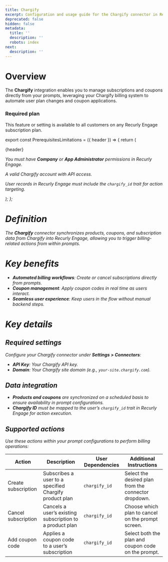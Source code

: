 ```yaml
---
title: Chargify
excerpt: Configuration and usage guide for the Chargify connector in Recurly Engage.
deprecated: false
hidden: false
metadata:
  title: ''
  description: ''
  robots: index
next:
  description: ''
---
```

# Overview

The **Chargify** integration enables you to manage subscriptions and coupons directly from your prompts, leveraging your Chargify billing system to automate user plan changes and coupon applications.

### Required plan

This feature or setting is available to all customers on any Recurly Engage subscription plan.

export const PrerequisitesLimitations = ({ header }) => {
  return (
    <div className="flex justify-start">
      <div className="rounded-md p-6 m-4 max-w-lg shadow-md border border-gray-300 dark:bg-gray-800 dark:border-gray-600">
        <p className="text-lg font-bold">{header}</p>
        <p>
          <i className="fa-solid fa-check mr-2" />
          You must have <strong>Company</strong> or <strong>App Administrator</strong> permissions in Recurly Engage.
        </p>
        <p>
          <i className="fa-solid fa-check mr-2" />
          A valid Chargify account with API access.
        </p>
        <p>
          <i className="fa-solid fa-exclamation-triangle mr-4" />
          User records in Recurly Engage must include the <code>chargify_id</code> trait for action targeting.
        </p>
      </div>
    </div>
  );
};

<PrerequisitesLimitations header="Prerequisites & limitations" />

# Definition

The **Chargify** connector synchronizes products, coupons, and subscription data from Chargify into Recurly Engage, allowing you to trigger billing-related actions from within prompts.

# Key benefits

* **Automated billing workflows**: Create or cancel subscriptions directly from prompts.
* **Coupon management**: Apply coupon codes in real time as users interact.
* **Seamless user experience**: Keep users in the flow without manual backend steps.

# Key details

## Required settings

Configure your Chargify connector under **Settings > Connectors**:

* **API Key**: Your Chargify API key.
* **Domain**: Your Chargify site domain (e.g., `your-site.chargify.com`).

## Data integration

* **Products and coupons** are synchronized on a scheduled basis to ensure availability in prompt configurations.
* **Chargify ID** must be mapped to the user’s `chargify_id` trait in Recurly Engage for action execution.

## Supported actions

Use these actions within your prompt configurations to perform billing operations:

| Action              | Description                                              | User Dependencies | Additional Instructions                              |
| ------------------- | -------------------------------------------------------- | ----------------- | ---------------------------------------------------- |
| Create subscription | Subscribes a user to a specified Chargify product plan   | `chargify_id`     | Select the desired plan from the connector dropdown. |
| Cancel subscription | Cancels a user’s existing subscription to a product plan | `chargify_id`     | Choose which plan to cancel on the prompt screen.    |
| Add coupon code     | Applies a coupon code to a user’s subscription           | `chargify_id`     | Select both the plan and coupon code on the prompt.  |